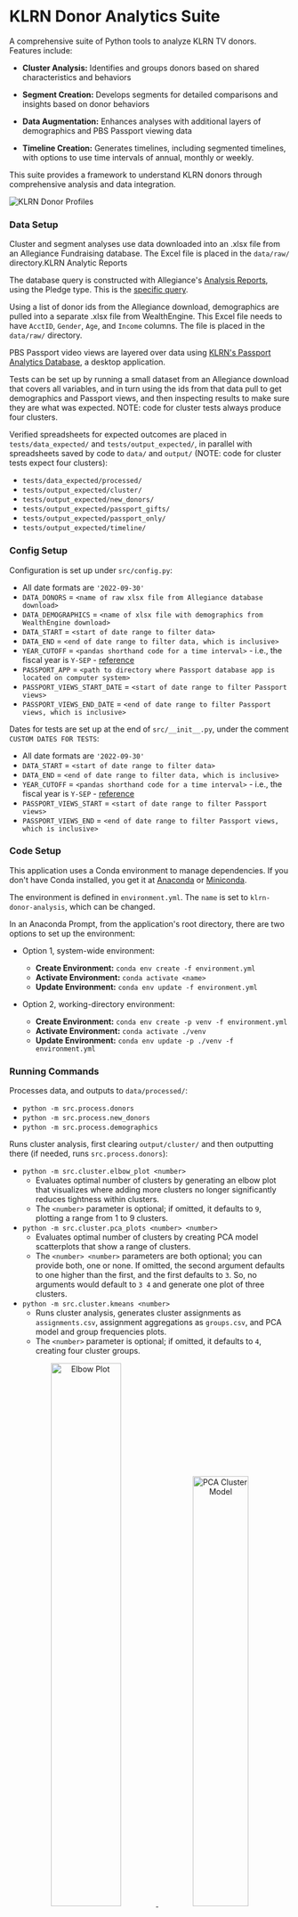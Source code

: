 # KLRN Donor Analytics Suite

A comprehensive suite of Python tools to analyze KLRN TV donors. Features include:

- **Cluster Analysis:** Identifies and groups donors based on shared characteristics and behaviors

- **Segment Creation:** Develops segments for detailed comparisons and insights based on donor behaviors

- **Data Augmentation:** Enhances analyses with additional layers of demographics and PBS Passport viewing data

- **Timeline Creation:** Generates timelines, including segmented timelines, with options to use time intervals of annual, monthly or weekly.

This suite provides a framework to understand KLRN donors through comprehensive analysis and data integration.

![KLRN Donor Profiles](images/KLRN_Donor_Profiles_2024.png)

### Data Setup

Cluster and segment analyses use data downloaded into an .xlsx file from an Allegiance Fundraising database. The Excel file is placed in the `data/raw/` directory.KLRN Analytic Reports

The database query is constructed with Allegiance's [Analysis Reports](https://alleg.tv/userguides172/FR-AnalysisReports/AnalysisReports.html), using the Pledge type. This is the [specific query](images/2022-09-26-donors-query.jpg).

Using a list of donor ids from the Allegiance download, demographics are pulled into a separate .xlsx file from WealthEngine. This Excel file needs to have `AcctID`, `Gender`, `Age`, and `Income` columns. The file is placed in the `data/raw/` directory.

PBS Passport video views are layered over data using [KLRN's Passport Analytics Database](https://github.com/ptdriscoll/klrn-passport-analytics-database), a desktop application.

Tests can be set up by running a small dataset from an Allegiance download that covers all variables, and in turn using the ids from that data pull to get demographics and Passport views, and then inspecting results to make sure they are what was expected. NOTE: code for cluster tests always produce four clusters.

Verified spreadsheets for expected outcomes are placed in `tests/data_expected/` and `tests/output_expected/`, in parallel with spreadsheets saved by code to `data/` and `output/` (NOTE: code for cluster tests expect four clusters):

- `tests/data_expected/processed/`
- `tests/output_expected/cluster/`
- `tests/output_expected/new_donors/`
- `tests/output_expected/passport_gifts/`
- `tests/output_expected/passport_only/`
- `tests/output_expected/timeline/`

### Config Setup

Configuration is set up under `src/config.py`:

- All date formats are `'2022-09-30'`
- `DATA_DONORS` = `<name of raw xlsx file from Allegiance database download>`
- `DATA_DEMOGRAPHICS` = `<name of xlsx file with demographics from WealthEngine download>`
- `DATA_START` = `<start of date range to filter data>`
- `DATA_END` = `<end of date range to filter data, which is inclusive>`
- `YEAR_CUTOFF` = `<pandas shorthand code for a time interval>` - i.e., the fiscal year is `Y-SEP` - [reference](https://pandas.pydata.org/pandas-docs/stable/user_guide/timeseries.html)
- `PASSPORT_APP` = `<path to directory where Passport database app is located on computer system>`
- `PASSPORT_VIEWS_START_DATE` = `<start of date range to filter Passport views>`
- `PASSPORT_VIEWS_END_DATE` = `<end of date range to filter Passport views, which is inclusive>`

Dates for tests are set up at the end of `src/__init__.py`, under the comment `CUSTOM DATES FOR TESTS`:

- All date formats are `'2022-09-30'`
- `DATA_START` = `<start of date range to filter data>`
- `DATA_END` = `<end of date range to filter data, which is inclusive>`
- `YEAR_CUTOFF` = `<pandas shorthand code for a time interval>` - i.e., the fiscal year is `Y-SEP` - [reference](https://pandas.pydata.org/pandas-docs/stable/user_guide/timeseries.html)
- `PASSPORT_VIEWS_START` = `<start of date range to filter Passport views>`
- `PASSPORT_VIEWS_END` = `<end of date range to filter Passport views, which is inclusive>`

### Code Setup

This application uses a Conda environment to manage dependencies. If you don't have Conda installed, you get it at [Anaconda](https://www.anaconda.com/download/) or [Miniconda](https://docs.anaconda.com/miniconda/).

The environment is defined in `environment.yml`. The `name` is set to `klrn-donor-analysis`, which can be changed.

In an Anaconda Prompt, from the application's root directory, there are two options to set up the environment:

- Option 1, system-wide environment:

  - **Create Environment:** `conda env create -f environment.yml`
  - **Activate Environment:** `conda activate <name>`
  - **Update Environment:** `conda env update -f environment.yml`

- Option 2, working-directory environment:

  - **Create Environment:** `conda env create -p venv -f environment.yml`
  - **Activate Environment:** `conda activate ./venv`
  - **Update Environment:** `conda env update -p ./venv -f environment.yml`

### Running Commands

Processes data, and outputs to `data/processed/`:

- `python -m src.process.donors`
- `python -m src.process.new_donors`
- `python -m src.process.demographics`

Runs cluster analysis, first clearing `output/cluster/` and then outputting there (if needed, runs `src.process.donors`):

- `python -m src.cluster.elbow_plot <number>`
  - Evaluates optimal number of clusters by generating an elbow plot that visualizes where adding more clusters no longer significantly reduces tightness within clusters.
  - The `<number>` parameter is optional; if omitted, it defaults to `9`, plotting a range from 1 to 9 clusters.
- `python -m src.cluster.pca_plots <number> <number>`
  - Evaluates optimal number of clusters by creating PCA model scatterplots that show a range of clusters.
  - The `<number> <number>` parameters are both optional; you can provide both, one or none. If omitted, the second argument defaults to one higher than the first, and the first defaults to `3`. So, no arguments would default to `3 4` and generate one plot of three clusters.
- `python -m src.cluster.kmeans <number>`
  - Runs cluster analysis, generates cluster assignments as `assignments.csv`, assignment aggregations as `groups.csv`, and PCA model and group frequencies plots.
  - The `<number>` parameter is optional; if omitted, it defaults to `4`, creating four cluster groups.

<p align="center">
  <a href="images/cluster_elbow.png" style="display: inline;">
    <img src="images/cluster_elbow.png" width="50%" alt="Elbow Plot"/>
  </a>
  <a href="images/cluster_model_4.png" style="display: inline;">
    <img src="images/cluster_model_4.png" width="44.5%" alt="PCA Cluster Model"/>
  </a>
</p>

Creates donor segments, first clearing the respective folder in `output/<segment>/` and then outputting `assignments.csv` there (if needed, also runs either `src.process.donors` or `src.process.new_donors`):

- `python -m src.segment.new_donors`
- `python -m src.segment.passport_gifts`
- `python -m src.segment.passport_only`

![KLRN Donor Profiles](images/KLRN_Donor_Retention_Rates_2024.png)

Demographics per group can be added after cluster or segment commands have run, with `demographics.csv` outputted to respective folder in `output/<segment>/`:

- `python -m src.augment.demographics cluster`
- `python -m src.augment.demographics new_donors`
- `python -m src.augment.demographics passport_gifts`
- `python -m src.augment.demographics passport_only`

Passport PBS video views per group can be added after cluster or segment commands have run, and if the [Passport database app](https://github.com/ptdriscoll/klrn-passport-analytics-database) is available, with `demographics_<group>.csv` files outputted to respective folder in `output/<segment>/`:

- `python -m src.augment.passport cluster`
- `python -m src.augment.passport new_donors`
- `python -m src.augment.passport passport_gifts`
- `python -m src.augment.passport passport_only`

Creates timelines, first clearing `output/timeline/` and then outputting there (if needed, runs `src.process.donors`) - the `time_interval` argument can be `annual`, `monthly`, `weekly` or left empty (if left empty, it defaults to `annual`):

- `python -m src.timeline.all <time_interval>`
- `python -m src.timeline.new_other <time_interval>`
- `python -m src.timeline.passport_gifts <time_interval>`

![KLRN Donor Profiles](images/KLRN_Donation_Timelines_2024.png)

### Running Tests

Tests processing data:

- `python -m tests.src.process.donors`
- `python -m tests.src.process.new_donors`
- `python -m tests.src.process.demographics`

Tests cluster analysis:

- `python -m tests.src.cluster.kmeans`
  - code produces four clusters
  - also runs `src.cluster.pca_plots`

Tests segment creation:

- `python -m tests.src.segment.new_donors`
- `python -m tests.src.segment.passport_gifts`
- `python -m tests.src.segment.passport_only`

Tests adding demographics, after respective cluster or segment tests have run

- `python -m tests.src.augment.demographics cluster`
- `python -m tests.src.augment.demographics new_donors`
- `python -m tests.src.augment.demographics passport_gifts`
- `python -m tests.src.augment.demographics passport_only`

Tests adding Passport views, after respective cluster or segment commands have run, and if the [Passport database app](https://github.com/ptdriscoll/klrn-passport-analytics-database) is available:

- `python -m tests.src.augment.passport cluster`
- `python -m tests.src.augment.passport new_donors`
- `python -m tests.src.augment.passport passport_gifts`
- `python -m tests.src.augment.passport passport_only`

Tests timeline creation - the `time_interval` argument can be `annual`, `monthly`, `weekly` or left empty (if left empty, it defaults to `annual`):

- `python -m tests.src.timeline.all <time_interval>`
- `python -m tests.src.timeline.new_other <time_interval>`
- `python -m tests.src.timeline.passport_gifts <time_interval>`

### Data considerations

- A donation is flagged as Passport if Passport was activated within the 1-year pledge window
- A donation is flagged as having a Gift Premium if the member requested a gift
- A donation is flagged as new if the member has never donated before
- A donation can also be flagged as sustaining, rejoin, renew, add or online
- Also looked at, per donor, were total donations, total payments, current member status, and
  major donor status

### KLRN Analytic Reports

- [Donor Profiles 2024](reports/KLRN_Donor_Profiles_2024.pdf)
- [Donor Cluster Models 2024](reports/KLRN-Cluster-Models-2024.pdf)
- [Passport Engagement 2024 (external data)](reports/KLRN_Passport_Engagement_2024.pdf)
- [Donor Profiles 2022](reports/KLRN_Donor_Profiles_2022.pdf)
- [Passport Audience 2022](reports/KLRN_Passport_Audience_2022.pdf)

### References

- [Allegiance Fundraising: Analysis Reports User Guide](https://alleg.tv/userguides172/FR-AnalysisReports/AnalysisReports.html)
- [KLRN Passport Analytics Database](https://github.com/ptdriscoll/klrn-passport-analytics-database)
- [pandas Time series / date functionality](https://pandas.pydata.org/pandas-docs/stable/user_guide/timeseries.html)
- [Anaconda](https://www.anaconda.com/download/)
- [Miniconda](https://docs.anaconda.com/miniconda/)
- [scikit-learn Clustering](https://scikit-learn.org/stable/modules/clustering.html)
